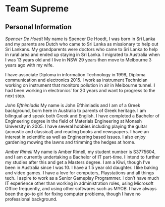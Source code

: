 # Team Supreme

## Personal Information

*Spencer De Hoedt*
My name is Spencer De Hoedt, I was born in Sri Lanka and my parents are Dutch who came to Sri Lanka as missionary to help out Sri Lankans. My grandparents were doctors who came to Sri Lanka to help in rural area and ended up staying in Sri Lanka. I migrated to Australia when I was 13 years old and I live in NSW 29 years then move to Melbourne 3 years ago with my wife.

I have associate Diploma in information Technology in 1998, Diploma communication and electronics 2015. I work as instrument Technician working on instrument that monitors pollution in air in Melbourne tunnel. I had been working in electronics’ for 20 years and want to progress to the next step.

*John Efthimiadis*
My name is John Efthimiadis and  I am of a  Greek background,  born here in Australia to parents of Greek heritage.  I am bilingual and speak both Greek and English.  I have completed a Bachelor of Engineering  degree in the field of Materials Engineering at Monash University in 2005.  I have several hobbies including playing the guitar (acoustic and classical) and reading books and newspapers.  I have an interest in scientific as well as Engineering based issues.  I also enjoy gardening mowing the lawns and trimming the hedges at home.  

*Amber Rimell*
My name is Amber Rimell, my student number is S3775604, and I am currently undertaking a Bachelor of IT part-time. I intend to further my studies after this and get a Masters degree. 
I am a Kiwi, though I’ve been in Australia since I was 10. I have a 1.5 year old daughter. I like baking and video games. I have a love for computers, Playstations and all things tech. I aspire to work as a Senior Gameplay Programmer. 
I don’t have much IT experience other than working in administration roles, using Microsoft Office frequently, and using other softwares such as MYOB. I have always been the go-to girl for fixing computer problems, though I have no professional background.
